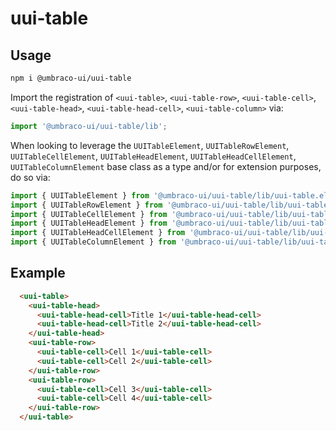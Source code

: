 # uui-table

## Usage

```zsh
npm i @umbraco-ui/uui-table
```

Import the registration of `<uui-table>`, `<uui-table-row>`, `<uui-table-cell>`, `<uui-table-head>`, `<uui-table-head-cell>`, `<uui-table-column>` via:

```javascript
import '@umbraco-ui/uui-table/lib';
```

When looking to leverage the `UUITableElement`, `UUITableRowElement`, `UUITableCellElement`, `UUITableHeadElement`, `UUITableHeadCellElement`, `UUITableColumnElement` base class as a type and/or for extension purposes, do so via:

```javascript
import { UUITableElement } from '@umbraco-ui/uui-table/lib/uui-table.element';
import { UUITableRowElement } from '@umbraco-ui/uui-table/lib/uui-table-row.element';
import { UUITableCellElement } from '@umbraco-ui/uui-table/lib/uui-table-cell.element';
import { UUITableHeadElement } from '@umbraco-ui/uui-table/lib/uui-table-head.element';
import { UUITableHeadCellElement } from '@umbraco-ui/uui-table/lib/uui-table-head-cell.element';
import { UUITableColumnElement } from '@umbraco-ui/uui-table/lib/uui-table-column.element';
```

## Example

```html
  <uui-table>
    <uui-table-head>
      <uui-table-head-cell>Title 1</uui-table-head-cell>
      <uui-table-head-cell>Title 2</uui-table-head-cell>
    </uui-table-head>
    <uui-table-row>
      <uui-table-cell>Cell 1</uui-table-cell>
      <uui-table-cell>Cell 2</uui-table-cell>
    </uui-table-row>
    <uui-table-row>
      <uui-table-cell>Cell 3</uui-table-cell>
      <uui-table-cell>Cell 4</uui-table-cell>
    </uui-table-row>
  </uui-table>
```
